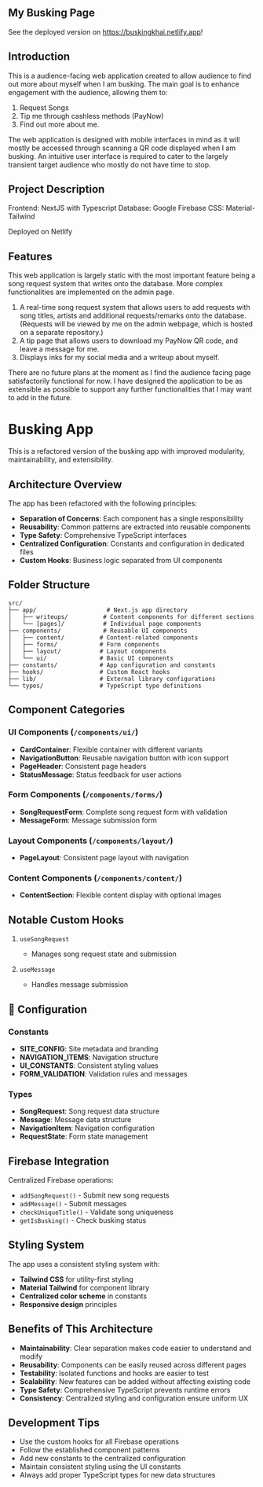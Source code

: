 ## My Busking Page

See the deployed version on https://buskingkhai.netlify.app!

## Introduction
This is a audience-facing web application created to allow audience to find out more about myself when I am busking. The main goal is to enhance engagement with the audience, allowing them to:

1. Request Songs
2. Tip me through cashless methods (PayNow)
3. Find out more about me.

The web application is designed with mobile interfaces in mind as it will mostly be accessed through scanning a QR code displayed when I am busking.
An intuitive user interface is required to cater to the largely transient target audience who mostly do not have time to stop.

## Project Description

Frontend: NextJS with Typescript
Database: Google Firebase
CSS: Material-Tailwind

Deployed on Netlify

## Features

This web application is largely static with the most important feature being a song request system that writes onto the database. More complex functionalities are implemented on the admin page.

1. A real-time song request system that allows users to add requests with song titles, artists and additional requests/remarks onto the database. (Requests will be viewed by me on the admin webpage, which is hosted on a separate repository.)
2. A tip page that allows users to download my PayNow QR code, and leave a message for me.
3. Displays inks for my social media and a writeup about myself.

There are no future plans at the moment as I find the audience facing page satisfactorily functional for now. I have designed the application to be as extensible as possible to support any further functionalities that I may want to add in the future.

# Busking App

This is a refactored version of the busking app with improved modularity, maintainability, and extensibility.

## Architecture Overview

The app has been refactored with the following principles:
- **Separation of Concerns**: Each component has a single responsibility
- **Reusability**: Common patterns are extracted into reusable components
- **Type Safety**: Comprehensive TypeScript interfaces
- **Centralized Configuration**: Constants and configuration in dedicated files
- **Custom Hooks**: Business logic separated from UI components

## Folder Structure

```
src/
├── app/                    # Next.js app directory
│   ├── writeups/          # Content components for different sections
│   └── [pages]/           # Individual page components
├── components/            # Reusable UI components
│   ├── content/          # Content-related components
│   ├── forms/            # Form components
│   ├── layout/           # Layout components
│   └── ui/               # Basic UI components
├── constants/            # App configuration and constants
├── hooks/                # Custom React hooks
├── lib/                  # External library configurations
└── types/                # TypeScript type definitions
```

## Component Categories

### UI Components (`/components/ui/`)
- **CardContainer**: Flexible container with different variants
- **NavigationButton**: Reusable navigation button with icon support
- **PageHeader**: Consistent page headers
- **StatusMessage**: Status feedback for user actions

### Form Components (`/components/forms/`)
- **SongRequestForm**: Complete song request form with validation
- **MessageForm**: Message submission form

### Layout Components (`/components/layout/`)
- **PageLayout**: Consistent page layout with navigation

### Content Components (`/components/content/`)
- **ContentSection**: Flexible content display with optional images

## Notable Custom Hooks

1. `useSongRequest`

    - Manages song request state and submission

2. `useMessage`
    - Handles message submission

## 🔧 Configuration

### Constants 
- **SITE_CONFIG**: Site metadata and branding
- **NAVIGATION_ITEMS**: Navigation structure
- **UI_CONSTANTS**: Consistent styling values
- **FORM_VALIDATION**: Validation rules and messages

### Types
- **SongRequest**: Song request data structure
- **Message**: Message data structure
- **NavigationItem**: Navigation configuration
- **RequestState**: Form state management

## Firebase Integration

Centralized Firebase operations:
- `addSongRequest()` - Submit new song requests
- `addMessage()` - Submit messages
- `checkUniqueTitle()` - Validate song uniqueness
- `getIsBusking()` - Check busking status

## Styling System

The app uses a consistent styling system with:
- **Tailwind CSS** for utility-first styling
- **Material Tailwind** for component library
- **Centralized color scheme** in constants
- **Responsive design** principles


## Benefits of This Architecture

- **Maintainability**: Clear separation makes code easier to understand and modify
- **Reusability**: Components can be easily reused across different pages
- **Testability**: Isolated functions and hooks are easier to test
- **Scalability**: New features can be added without affecting existing code
- **Type Safety**: Comprehensive TypeScript prevents runtime errors
- **Consistency**: Centralized styling and configuration ensure uniform UX

## Development Tips

- Use the custom hooks for all Firebase operations
- Follow the established component patterns
- Add new constants to the centralized configuration
- Maintain consistent styling using the UI constants
- Always add proper TypeScript types for new data structures
